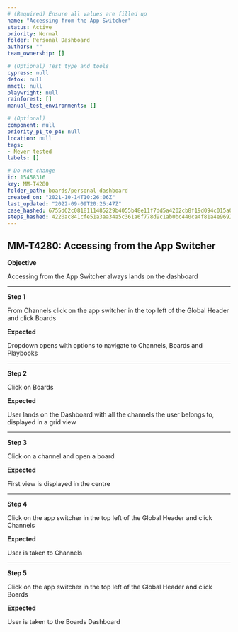 ```yaml
---
# (Required) Ensure all values are filled up
name: "Accessing from the App Switcher"
status: Active
priority: Normal
folder: Personal Dashboard
authors: ""
team_ownership: []

# (Optional) Test type and tools
cypress: null
detox: null
mmctl: null
playwright: null
rainforest: []
manual_test_environments: []

# (Optional)
component: null
priority_p1_to_p4: null
location: null
tags: 
- Never tested
labels: []

# Do not change
id: 15458316
key: MM-T4280
folder_path: boards/personal-dashboard
created_on: "2021-10-14T10:26:06Z"
last_updated: "2022-09-09T20:26:47Z"
case_hashed: 6755d62c0818111485229b4055b48e11f7dd5a4202cb8f19d094c015a0c18987408542fde0acebb8d3eb18281e7b8d44
steps_hashed: 4220ac841cfe51a3aa34a5c361a6f778d9c1ab0bc440ca4f81a4e9692725683221e121b3853dd9b43c93075e4a78b985
---
```


## MM-T4280: Accessing from the App Switcher

**Objective**

Accessing from the App Switcher always lands on the dashboard

---

**Step 1**

From Channels click on the app switcher in the top left of the Global Header and click Boards

**Expected**

Dropdown opens with options to navigate to Channels, Boards and Playbooks

---

**Step 2**

Click on Boards

**Expected**

User lands on the Dashboard with all the channels the user belongs to, displayed in a grid view

---

**Step 3**

Click on a channel and open a board

**Expected**

First view is displayed in the centre

---

**Step 4**

Click on the app switcher in the top left of the Global Header and click Channels

**Expected**

User is taken to Channels

---

**Step 5**

Click on the app switcher in the top left of the Global Header and click Boards

**Expected**

User is taken to the Boards Dashboard
